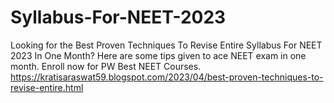 # Syllabus-For-NEET-2023
Looking for the Best Proven Techniques To Revise Entire Syllabus For NEET 2023 In One Month? Here are some tips given to ace NEET exam in one month. Enroll now for PW Best NEET Courses. https://kratisaraswat59.blogspot.com/2023/04/best-proven-techniques-to-revise-entire.html
